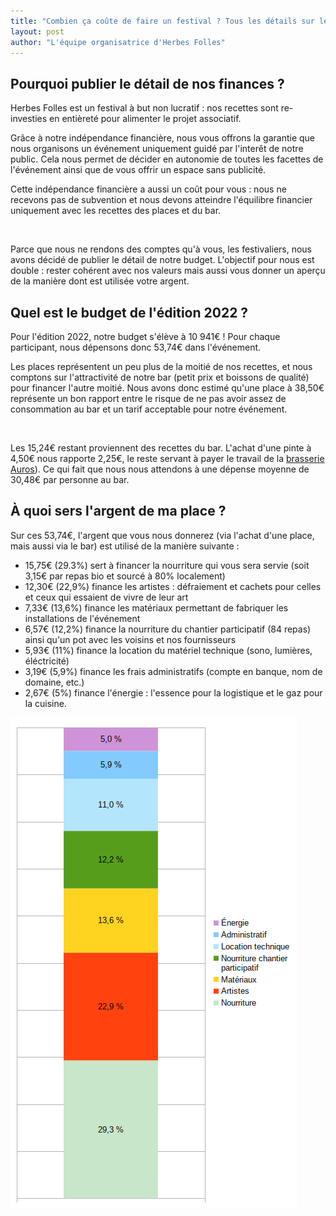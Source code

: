 ```yaml
---
title: "Combien ça coûte de faire un festival ? Tous les détails sur le budget d'Herbes Folles 2022 !"
layout: post
author: "L'équipe organisatrice d'Herbes Folles"
---
```


## Pourquoi publier le détail de nos finances ?

Herbes Folles est un festival à but non lucratif : nos recettes sont re-investies en entièreté pour alimenter le projet associatif.

Grâce à notre indépendance financière, nous vous offrons la garantie que nous organisons un événement uniquement guidé par l'interêt de notre public. Cela nous permet de décider en autonomie de toutes les facettes de l'événement ainsi que de vous offrir un espace sans publicité.


Cette indépendance financière a aussi un coût pour vous : nous ne recevons pas de subvention et nous devons atteindre l'équilibre financier uniquement avec les recettes des places et du bar.

<br>

Parce que nous ne rendons des comptes qu'à vous, les festivaliers, nous avons décidé de publier le détail de notre budget. L'objectif pour nous est double : rester cohérent avec nos valeurs mais aussi vous donner un aperçu de la manière dont est utilisée votre argent.

## Quel est le budget de l'édition 2022 ?

Pour l'édition 2022, notre budget s'élève à 10 941€ ! Pour chaque participant, nous dépensons donc 53,74€ dans l'événement.

Les places représentent un peu plus de la moitié de nos recettes, et nous comptons sur l'attractivité de notre bar (petit prix et boissons de qualité) pour financer l'autre moitié. Nous avons donc estimé qu'une place à 38,50€ représente un bon rapport entre le risque de ne pas avoir assez de consommation au bar et un tarif acceptable pour notre événement. 

<br>

Les 15,24€ restant proviennent des recettes du bar. L'achat d'une pinte à 4,50€ nous rapporte 2,25€, le reste servant à payer le travail de la [brasserie Auros](https://brasserieauros.com/)). Ce qui fait que nous nous attendons à une dépense moyenne de 30,48€ par personne au bar. 

## À quoi sers l'argent de ma place ?

Sur ces 53,74€, l'argent que vous nous donnerez (via l'achat d'une place, mais aussi via le bar) est utilisé de la manière suivante :

* 15,75€ (29.3%) sert à financer la nourriture qui vous sera servie (soit 3,15€ par repas bio et sourcé à 80% localement)
* 12,30€ (22,9%) finance les artistes : défraiement et cachets pour celles et ceux qui essaient de vivre de leur art
* 7,33€ (13,6%) finance les matériaux permettant de fabriquer les installations de l'événement
* 6,57€ (12,2%) finance la nourriture du chantier participatif (84 repas) ainsi qu'un pot avec les voisins et nos fournisseurs
* 5,93€ (11%) finance la location du matériel technique (sono, lumières, éléctricité)
* 3,19€ (5,9%) finance les frais administratifs (compte en banque, nom de domaine, etc.)
* 2,67€ (5%) finance l'énergie : l'essence pour la logistique et le gaz pour la cuisine.

![Répartition des dépenses](/assets/images/posts/repartition_budget_2022.png)
